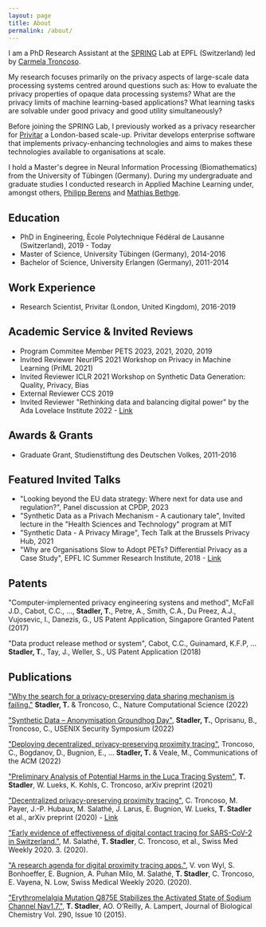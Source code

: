 ```yaml
---
layout: page
title: About
permalink: /about/
---
```

I am a PhD Research Assistant at the [SPRING](https://www.epfl.ch/labs/spring/) Lab at EPFL (Switzerland) led by [Carmela Troncoso](https://scholar.google.com/citations?hl=en&user=sMkt3SgAAAAJ).

My research focuses primarily on the privacy aspects of large-scale data processing systems centred around questions such as:
How to evaluate the privacy properties of opaque data processing systems? What are the privacy limits of machine learning-based applications? What learning tasks are solvable under good privacy and good utility simultaneously?

Before joining the SPRING Lab, I previously worked as a privacy researcher for [Privitar](https://www.privitar.com) a London-based scale-up. Privitar develops enterprise software that implements privacy-enhancing technologies and aims to makes these technologies available to organisations at scale.

I hold a Master's degree in Neural Information Processing (Biomathematics) from the University of Tübingen (Germany).
During my undergraduate and graduate studies I conducted research in Applied Machine Learning under, amongst others, [Philipp Berens](https://scholar.google.com/citations?user=lPQLk3QAAAAJ&hl=en) and [Mathias Bethge](https://scholar.google.com/citations?hl=en&user=0z0fNxUAAAAJ).

Education
---
- PhD in Engineering, Ècole Polytechnique Fédéral de Lausanne (Switzerland), 2019 - Today
- Master of Science, University Tübingen (Germany), 2014-2016
- Bachelor of Science, University Erlangen (Germany), 2011-2014

Work Experience
---
- Research Scientist, Privitar (London, United Kingdom), 2016-2019

Academic Service & Invited Reviews
---
- Program Commitee Member PETS 2023, 2021, 2020, 2019
- Invited Reviewer NeurIPS 2021 Workshop on Privacy in Machine Learning (PriML 2021)
- Invited Reviewer ICLR 2021 Workshop on Synthetic Data Generation: Quality, Privacy, Bias
- External Reviewer CCS 2019
- Invited Reviewer "Rethinking data and balancing digital power" by the Ada Lovelace Institute 2022 - [Link](https://www.adalovelaceinstitute.org/report/rethinking-data/)

Awards & Grants
---
- Graduate Grant, Studienstiftung des Deutschen Volkes, 2011-2016

Featured Invited Talks
---
- "Looking beyond the EU data strategy: Where next for data use and regulation?", Panel discussion at CPDP, 2023
- "Synthetic Data as a Privach Mechanism - A cautionary tale", Invited lecture in the "Health Sciences and Technology" program at MIT
- "Synthetic Data - A Privacy Mirage", Tech Talk at the Brussels Privacy Hub, 2021
- "Why are Organisations Slow to Adopt PETs? Differential Privacy as a Case Study", EPFL IC Summer Research Institute, 2018 - [Link](https://suri.epfl.ch/2018/)   

Patents
---
"Computer-implemented privacy engineering systens and method", McFall J.D., Cabot, C.C., ..., **Stadler, T.**, Petre, A., Smith, C.A., Du Preez, A.J., Vujosevic, I.,  Danezis, G., US Patent Application, Singapore Granted Patent (2017)

"Data product release method or system", Cabot, C.C., Guinamard, K.F.P, ... **Stadler, T.**, Tay, J., Weller, S., US Patent Application (2018)

Publications
---
["Why the search for a privacy-preserving data sharing mechanism is failing."]((https://www.nature.com/articles/s43588-022-00236-x)) **Stadler, T.** & Troncoso, C., Nature Computational Science (2022)

["Synthetic Data – Anonymisation Groundhog Day"](https://www.usenix.org/system/files/sec22-stadler.pdf), **Stadler, T.**, Oprisanu, B., Troncoso, C., USENIX Security Symposium (2022) 

["Deploying decentralized, privacy-preserving proximity tracing"](https://dl.acm.org/doi/abs/10.1145/3524107), Troncoso, C., Bogdanov, D., Bugnion, E., ... **Stadler, T.** & Veale, M., Communications of the ACM (2022)

["Preliminary Analysis of Potential Harms in the Luca Tracing  System"](https://arxiv.org/pdf/2103.11958.pdf), **T. Stadler**, W. Lueks, K. Kohls, C. Troncoso, arXiv preprint (2021)

["Decentralized privacy-preserving proximity tracing"](https://arxiv.org/pdf/2005.12273), C. Troncoso, M. Payer, J.-P. Hubaux, M. Salathé, J. Larus, E. Bugnion, W. Lueks, **T. Stadler** et al., arXiv preprint (2020) - [Link]()

["Early evidence of effectiveness of digital contact tracing for SARS-CoV-2 in Switzerland."](https://www.medrxiv.org/content/10.1101/2020.09.07.20189274v3), M. Salathé, **T. Stadler**, C. Troncoso, et al., Swiss Med Weekly 2020. 3. (2020).

["A research agenda for digital proximity tracing apps."](https://www.research-collection.ethz.ch/bitstream/handle/20.500.11850/428474/3/smw_2020_20324.pdf), V. von Wyl, S. Bonhoeffer, E. Bugnion, A. Puhan Milo, M. Salathé, **T. Stadler**, C. Troncoso, E. Vayena, N. Low, Swiss Medical Weekly 2020. (2020).

["Erythromelalgia Mutation Q875E Stabilizes the Activated State of Sodium Channel Nav1.7."](https://www.jbc.org/article/S0021-9258(19)46771-9/abstract), **T. Stadler**, AO. O’Reilly, A. Lampert, Journal of Biological Chemistry Vol. 290, Issue 10 (2015).


